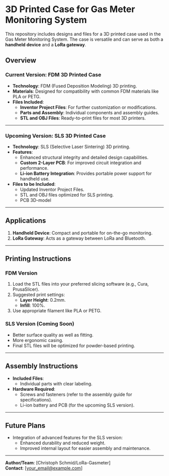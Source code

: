 
# 3D Printed Case for Gas Meter Monitoring System

This repository includes designs and files for a 3D printed case used in the Gas Meter Monitoring System. The case is versatile and can serve as both a **handheld device** and a **LoRa gateway**.

## Overview

### Current Version: FDM 3D Printed Case
- **Technology**: FDM (Fused Deposition Modeling) 3D printing.
- **Materials**: Designed for compatibility with common FDM materials like PLA or PETG.
- **Files Included**:
  - **Inventor Project Files**: For further customization or modifications.
  - **Parts and Assembly**: Individual components and assembly guides.
  - **STL and OBJ Files**: Ready-to-print files for most 3D printers.

---

### Upcoming Version: SLS 3D Printed Case
- **Technology**: SLS (Selective Laser Sintering) 3D printing.
- **Features**:
  - Enhanced structural integrity and detailed design capabilities.
  - **Custom 2-Layer PCB**: For improved circuit integration and performance.
  - **Li-ion Battery Integration**: Provides portable power support for handheld use.
- **Files to be Included**:
  - Updated Inventor Project Files.
  - STL and OBJ files optimized for SLS printing.
  - PCB 3D-model

---

## Applications
1. **Handheld Device**: Compact and portable for on-the-go monitoring.
2. **LoRa Gateway**: Acts as a gateway between LoRa and Bluetooth.

---

## Printing Instructions
### FDM Version
1. Load the STL files into your preferred slicing software (e.g., Cura, PrusaSlicer).
2. Suggested print settings:
   - **Layer Height**: 0.2mm.
   - **Infill**: 100%.
3. Use appropriate filament like PLA or PETG.

### SLS Version (Coming Soon)
- Better surface quality as well as fitting.
- More ergonomic casing.
- Final STL files will be optimized for powder-based printing.
---

## Assembly Instructions
- **Included Files**:
  - Individual parts with clear labeling.
- **Hardware Required**:
  - Screws and fasteners (refer to the assembly guide for specifications).
  - Li-ion battery and PCB (for the upcoming SLS version).

---

## Future Plans
- Integration of advanced features for the SLS version:
  - Enhanced durability and reduced weight.
  - Improved internal layout for easier assembly and maintenance.

---

**Author/Team**: [Christoph Schmid/LoRa-Gasmeter]  
**Contact**: [your_email@example.com]

